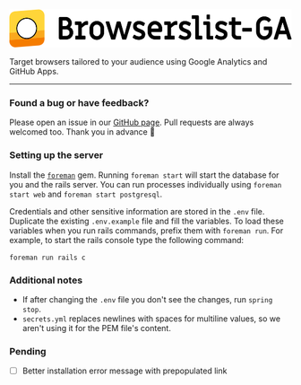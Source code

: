 <img width="520" height="68" src="./public/logo.svg" alt="Browserslist-GA logo">

Target browsers tailored to your audience using Google Analytics and GitHub Apps.

---

### Found a bug or have feedback?

Please open an issue in our [GitHub page](https://github.com/dmfrancisco/browserslist-ga-bot).
Pull requests are always welcomed too. Thank you in advance 🙌

### Setting up the server

Install the [`foreman`](https://github.com/ddollar/foreman) gem.
Running `foreman start` will start the database for you and the rails server.
You can run processes individually using `foreman start web` and `foreman start postgresql`.

Credentials and other sensitive information are stored in the `.env` file.
Duplicate the existing `.env.example` file and fill the variables.
To load these variables when you run rails commands, prefix them with `foreman run`.
For example, to start the rails console type the following command:

```shell
foreman run rails c
```

### Additional notes

* If after changing the `.env` file you don't see the changes, run `spring stop`.
* `secrets.yml` replaces newlines with spaces for multiline values, so we aren't using it for the PEM file's content.

### Pending

* [ ] Better installation error message with prepopulated link
